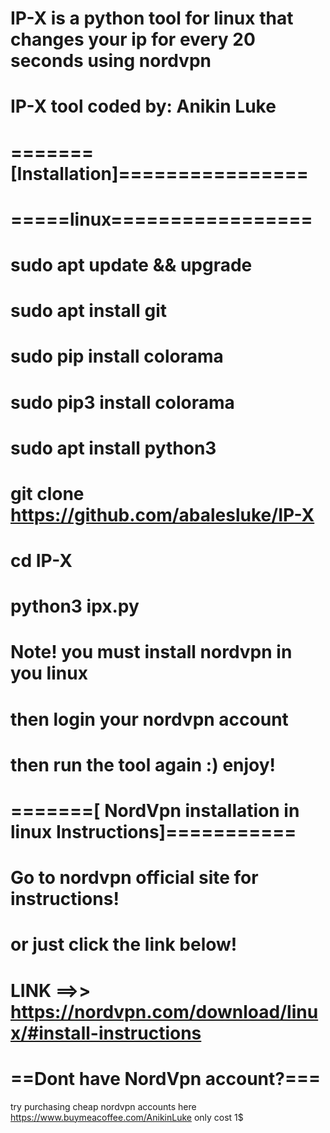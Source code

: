 # IP-X is a python tool for linux that changes your ip for every 20 seconds using nordvpn
# IP-X tool coded by: Anikin Luke
#
# =======[Installation]================
# 
# =====linux=================
# sudo apt update && upgrade
# sudo apt install git
# sudo pip install colorama
# sudo pip3 install colorama
# sudo apt install python3
# git clone https://github.com/abalesluke/IP-X
# cd IP-X
# python3 ipx.py
# 
# Note! you must install nordvpn in you linux 
# then login your nordvpn account
# then run the tool again :) enjoy!
#
# =======[ NordVpn installation in linux Instructions]===========
#
# Go to nordvpn official site for instructions!
#   or just click the link below! 
#
#   LINK ==>>   https://nordvpn.com/download/linux/#install-instructions
#
# ==Dont have NordVpn account?===
try purchasing cheap nordvpn accounts here
https://www.buymeacoffee.com/AnikinLuke
only cost 1$
